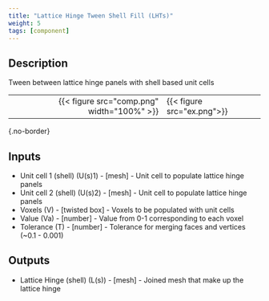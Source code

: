 ```yaml
---
title: "Lattice Hinge Tween Shell Fill (LHTs)"
weight: 5
tags: [component]
---
```


## Description

Tween between lattice hinge panels with shell based unit cells

| | |
| ---: | :--- |
|{{< figure src="comp.png" width="100%" >}} |{{< figure src="ex.png">}} |
{.no-border}

## Inputs

- Unit cell 1 (shell) (U(s)1) - [mesh] - Unit cell to populate lattice hinge panels
- Unit cell 2 (shell) (U(s)2) - [mesh] - Unit cell to populate lattice hinge panels
- Voxels (V) - [twisted box] - Voxels to be populated with unit cells
- Value (Va) - [number] - Value from 0-1 corresponding to each voxel
- Tolerance (T) - [number] - Tolerance for merging faces and vertices (~0.1 - 0.001)

## Outputs

- Lattice Hinge (shell) (L(s)) - [mesh] - Joined mesh that make up the lattice hinge